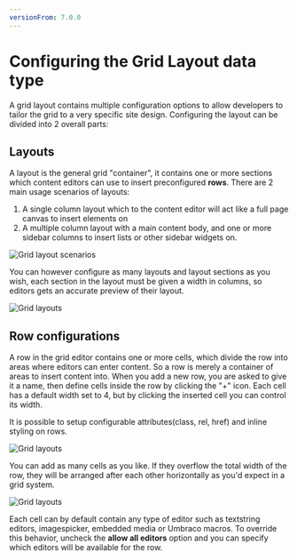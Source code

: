 ```yaml
---
versionFrom: 7.0.0
---
```


# Configuring the Grid Layout data type
A grid layout contains multiple configuration options to allow developers to tailor the grid to a very specific site design.
Configuring the layout can be divided into 2 overall parts:

## Layouts
A layout is the general grid "container", it contains one or more sections which content editors can use to insert preconfigured **rows**. There are 2 main usage scenarios of layouts:

1. A single column layout which to the content editor will act like a full page canvas to insert elements on
2. A multiple column layout with a main content body, and one or more sidebar columns to insert lists or other sidebar widgets on.

![Grid layout scenarios](images/Grid-layout-scenarios.jpg)

You can however configure as many layouts and layout sections as you wish, each section in the layout must be given a width in columns, so editors gets an accurate preview of their layout.

![Grid layouts](images/layouts.png)

## Row configurations
A row in the grid editor contains one or more cells, which divide the row into areas where editors can enter content. So a row is merely a container of areas to insert content into. When you add a new row, you are asked to give it a name, then define cells inside the row by clicking the "+" icon. Each cell has a default width set to 4, but by clicking the inserted cell you can control its width.

It is possible to setup configurable attributes(class, rel, href) and inline styling on rows.

![Grid layouts](images/rows.png)

You can add as many cells as you like. If they overflow the total width of the row, they will be arranged after each other horizontally as you'd expect in a grid system.

![Grid layouts](images/cells.png)

Each cell can by default contain any type of editor such as textstring editors, imagespicker, embedded media or Umbraco macros. To override this behavior, uncheck the **allow all editors** option and you can specify which editors will be available for the row. 